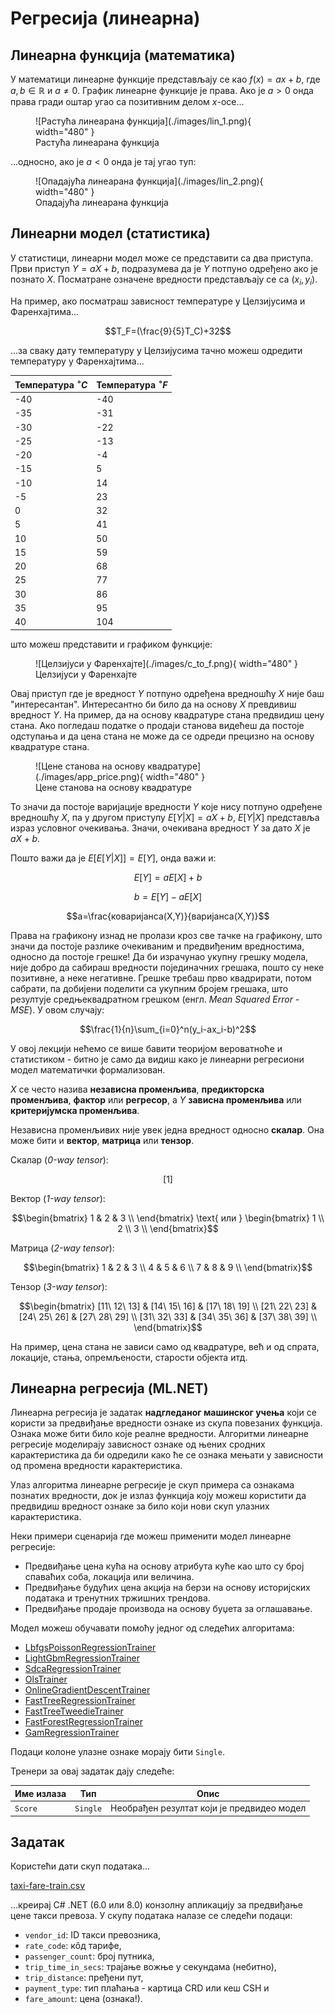 # Регресија (линеарна)

## Линеарна функција (математика)

У математици линеарне функције представљају се као $f(x)=ax+b$, где
$a,b\in{\mathbb{R}}$ и $a\neq{0}$. График линеарне функције је права. Ако је
$a>0$ онда права гради оштар угао са позитивним делом $x$-осе...

<figure markdown="span">
  ![Растућа линеарана функција](./images/lin_1.png){ width="480" }
  <figcaption>Растућа линеарана функција</figcaption>
</figure>

...односно, ако је $a<0$ онда је тај угао туп:

<figure markdown="span">
  ![Опадајућа линеарана функција](./images/lin_2.png){ width="480" }
  <figcaption>Опадајућа линеарана функција</figcaption>
</figure>

## Линеарни модел (статистика)

У статистици, линеарни модел може се представити са два приступа. Први приступ
$Y=aX+b$, подразумева да је $Y$ потпуно одређено ако је познато $X$. Посматране
означене вредности представљају се са $(x_i,y_i)$.

На пример, ако посматраш зависност температуре у Целзијусима и Фаренхајтима...

$$T_F=(\frac{9}{5}T_C)+32$$

...за сваку дату температуру у Целзијусима тачно можеш одредити температуру у
Фаренхајтима...

| Температура $^\circ{C}$ | Температура $^\circ{F}$ |
|-------------------------|-------------------------|
| -40                     | -40                     |
| -35                     | -31                     |
| -30                     | -22                     |
| -25                     | -13                     |
| -20                     | -4                      |
| -15                     | 5                       |
| -10                     | 14                      |
| -5                      | 23                      |
| 0                       | 32                      |
| 5                       | 41                      |
| 10                      | 50                      |
| 15                      | 59                      |
| 20                      | 68                      |
| 25                      | 77                      |
| 30                      | 86                      |
| 35                      | 95                      |
| 40                      | 104                     |

што можеш представити и графиком функције:

<figure markdown="span">
  ![Целзијуси у Фаренхајте](./images/c_to_f.png){ width="480" }
  <figcaption>Целзијуси у Фаренхајте</figcaption>
</figure>

Овај приступ где је вредност $Y$ потпуно одређена вредношћу $X$ није баш
"интересантан". Интересантно би било да на основу $X$ превдивиш вредност $Y$.
На пример, да на основу квадратуре стана предвидиш цену стана. Ако погледаш
податке о продаји станова видећеш да постоје одступања и да цена стана не може
да се одреди прецизно на основу квадратуре стана.

<figure markdown="span">
  ![Цене станова на основу квадратуре](./images/app_price.png){ width="480" }
  <figcaption>Цене станова на основу квадратуре</figcaption>
</figure>

То значи да постоје варијације вредности $Y$ које нису потпуно одређене
вредношћу $X$, па у другом приступу $E[Y|X]=aX+b$, $E[Y|X]$ представља израз
условног очекивања. Значи, очекивана вредност $Y$ за дато $X$ је $aX+b$.

Пошто важи да је $E[E[Y|X]]=E[Y]$, онда важи и:

$$E[Y]=aE[X]+b$$

$$b=E[Y]-aE[X]$$

$$a=\frac{коваријанса(X,Y)}{варијанса(X,Y)}$$

Права на графикону изнад не пролази кроз све тачке на графикону, што значи да
постоје разлике очекиваним и предвиђеним вредностима, односно да постоје
грешке! Да би израчунао укупну грешку модела, није добро да сабираш вредности
појединачних грешака, пошто су неке позитивне, а неке негативне. Грешке требаш
прво квадрирати, потом сабрати, па добијени поделити са укупним бројем грешака,
што резултује средњеквадратном грешком (енгл. *Mean Squared Error - MSE*). У
овом случају:

$$\frac{1}{n}\sum_{i=0}^n(y_i-ax_i-b)^2$$

У овој лекцији нећемо се више бавити теоријом вероватноће и статистиком - битно
је само да видиш како је линеарни регресиони модел математички формализован.

$X$ се често назива **независна променљива**, **предикторска променљива**,
**фактор** или **регресор**, а $Y$ **зависна променљива** или
**критеријумска променљива**.

Независна променљивих није увек једна вредност односно **скалар**. Она може
бити и **вектор**, **матрица** или **тензор**.

Скалар (*0-way tensor*):

$$[1]$$

Вектор (*1-way tensor*):

$$\begin{bmatrix}
1 & 2 & 3 \\
\end{bmatrix}
\text{  или  }
\begin{bmatrix}
1 \\
2 \\
3 \\
\end{bmatrix}$$

Матрица (*2-way tensor*):

$$\begin{bmatrix}
1 & 2 & 3 \\
4 & 5 & 6 \\
7 & 8 & 9 \\
\end{bmatrix}$$

Тензор (*3-way tensor*):

$$\begin{bmatrix}
[11\ 12\ 13] & [14\ 15\ 16] & [17\ 18\ 19] \\
[21\ 22\ 23] & [24\ 25\ 26] & [27\ 28\ 29] \\
[31\ 32\ 33] & [34\ 35\ 36] & [37\ 38\ 39] \\
\end{bmatrix}$$

На пример, цена стана не зависи само од квадратуре, већ и од спрата, локације,
стања, опремљености, старости објекта итд.

## Линеарна регресија (ML.NET)

Линеарна регресија је задатак **надгледаног машинског учења** који се користи
за предвиђање вредности ознаке из скупа повезаних функција. Ознака може бити
било које реалне вредности. Алгоритми линеарне регресије моделирају зависност
ознаке од њених сродних карактеристика да би одредили како ће се ознака мењати
у зависности од промена вредности карактеристика.

Улаз алгоритма линеарне регресије је скуп примера са ознакама познатих
вредности, док је излаз функција коју можеш користити да предвидиш вредност
ознаке за било који нови скуп улазних карактеристика.

Неки примери сценарија где можеш применити модел линеарне регресије:

* Предвиђање цена кућа на основу атрибута куће као што су број спаваћих соба,
локација или величина.
* Предвиђање будућих цена акција на берзи на основу историјских података и
тренутних тржишних трендова.
* Предвиђање продаје производа на основу буџета за оглашавање.

Модел можеш обучавати помоћу једног од следећих алгоритама:

* [LbfgsPoissonRegressionTrainer](https://learn.microsoft.com/en-us/dotnet/api/microsoft.ml.trainers.lbfgspoissonregressiontrainer)
* [LightGbmRegressionTrainer](https://learn.microsoft.com/en-us/dotnet/api/microsoft.ml.trainers.lightgbm.lightgbmregressiontrainer)
* [SdcaRegressionTrainer](https://learn.microsoft.com/en-us/dotnet/api/microsoft.ml.trainers.sdcaregressiontrainer)
* [OlsTrainer](https://learn.microsoft.com/en-us/dotnet/api/microsoft.ml.trainers.olstrainer)
* [OnlineGradientDescentTrainer](https://learn.microsoft.com/en-us/dotnet/api/microsoft.ml.trainers.onlinegradientdescenttrainer)
* [FastTreeRegressionTrainer](https://learn.microsoft.com/en-us/dotnet/api/microsoft.ml.trainers.fasttree.fasttreeregressiontrainer)
* [FastTreeTweedieTrainer](https://learn.microsoft.com/en-us/dotnet/api/microsoft.ml.trainers.fasttree.fasttreetweedietrainer)
* [FastForestRegressionTrainer](https://learn.microsoft.com/en-us/dotnet/api/microsoft.ml.trainers.fasttree.fastforestregressiontrainer)
* [GamRegressionTrainer](https://learn.microsoft.com/en-us/dotnet/api/microsoft.ml.trainers.fasttree.gamregressiontrainer)

Подаци колоне улазне ознаке морају бити `Single`.

Тренери за овај задатак дају следеће:

| Име излаза | Тип      | Опис                                       |
|------------|----------|--------------------------------------------|
| `Score`    | `Single` | Необрађен резултат који је предвидео модел |

## Задатак

Користећи дати скуп података...

[taxi-fare-train.csv](https://raw.githubusercontent.com/dotnet/machinelearning/main/test/data/taxi-fare-train.csv)

...креирај C# .NET (6.0 или 8.0) конзолну апликацију за предвиђање цене такси
превоза. У скупу података налазе се следећи подаци:

* `vendor_id`: ID такси превозника,
* `rate_code`: кôд тарифе,
* `passenger_count`: број путника,
* `trip_time_in_secs`: трајање вожње у секундама (небитно),
* `trip_distance`: пређени пут,
* `payment_type`: тип плаћања - картица CRD или кеш CSH и
* `fare_amount`: цена (ознака!).
